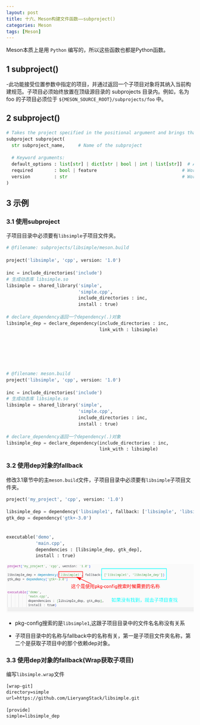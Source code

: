 ```yaml
---
layout: post
title: 十六、Meson构建文件函数——subproject()
categories: Meson
tags: [Meson]
---
```


Meson本质上是用 `Python` 编写的，所以这些函数也都是Python函数。

## 1 subproject()

-此功能接受位置参数中指定的项目，并通过返回一个子项目对象将其纳入当前构建规范。子项目必须始终放置在顶级源目录的 subprojects 目录内。例如，名为 foo 的子项目必须位于 `${MESON_SOURCE_ROOT}/subprojects/foo` 中。

## 2 subproject()

```python
# Takes the project specified in the positional argument and brings that
subproject subproject(
  str subproject_name,     # Name of the subproject

  # Keyword arguments:
  default_options : list[str] | dict[str | bool | int | list[str]]  # An array of default option values
  required        : bool | feature                                # Works just the same as in dependency().
  version         : str                                           # Works just like the same as in dependency().
)
```

## 3 示例

### 3.1 使用subproject

子项目目录中必须要有`libsimple`子项目文件夹。


```python
# @filename: subprojects/libsimple/meson.build

project('libsimple', 'cpp', version: '1.0')

inc = include_directories('include')
# 生成动态库 libsimple.so
libsimple = shared_library('simple',
                           'simple.cpp',
                           include_directories : inc,
                           install : true)

# declare_dependency返回一个dependency(.)对象
libsimple_dep = declare_dependency(include_directories : inc,
                                   link_with : libsimple)






# @filename: meson.build
project('libsimple', 'cpp', version: '1.0')

inc = include_directories('include')
# 生成动态库 libsimple.so
libsimple = shared_library('simple',
                           'simple.cpp',
                           include_directories : inc,
                           install : true)

# declare_dependency返回一个dependency(.)对象
libsimple_dep = declare_dependency(include_directories : inc,
                                   link_with : libsimple)
```

### 3.2 使用dep对象的fallback

修改3.1章节中的主`meson.build`文件，子项目目录中必须要有`libsimple`子项目文件夹。

```python
project('my_project', 'cpp', version: '1.0')

libsimple_dep = dependency('libsimple1', fallback: ['libsimple', 'libsimple_dep'])
gtk_dep = dependency('gtk+-3.0')


executable('demo',
           'main.cpp',
           dependencies : [libsimple_dep, gtk_dep],
           install : true)

```

![alt text](image.png)

- pkg-config搜索的是`libsimple1`,这跟子项目目录中的文件名名称没有关系

- 子项目目录中的名称与fallback中的名称有关，第一是子项目文件夹名称，第二个是获取子项目中的那个依赖dep对象。

### 3.3 使用dep对象的fallback(Wrap获取子项目)

编写`libsimple.wrap`文件

```
[wrap-git]
directory=simple
url=https://github.com/LieryangStack/libsimple.git

[provide]
simple=libsimple_dep
```